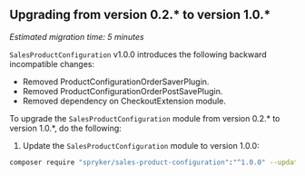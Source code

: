 ## Upgrading from version 0.2.* to version 1.0.*

*Estimated migration time: 5 minutes*

`SalesProductConfiguration` v1.0.0 introduces the following backward incompatible changes:

* Removed ProductConfigurationOrderSaverPlugin.
* Removed ProductConfigurationOrderPostSavePlugin.
* Removed dependency on CheckoutExtension module.

To upgrade the `SalesProductConfiguration` module from version 0.2.* to version 1.0.*, do the following:

1. Update the `SalesProductConfiguration` module to version 1.0.0:

```bash
composer require "spryker/sales-product-configuration":"^1.0.0" --update-with-dependencies
```